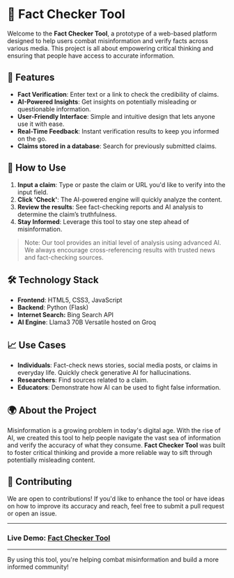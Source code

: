 # 📰 Fact Checker Tool

Welcome to the **Fact Checker Tool**, a prototype of a web-based platform designed to help users combat misinformation and verify facts across various media. This project is all about empowering critical thinking and ensuring that people have access to accurate information.

## 🌟 Features

- **Fact Verification**: Enter text or a link to check the credibility of claims.
- **AI-Powered Insights**: Get insights on potentially misleading or questionable information.
- **User-Friendly Interface**: Simple and intuitive design that lets anyone use it with ease.
- **Real-Time Feedback**: Instant verification results to keep you informed on the go.
- **Claims stored in a database**: Search for previously submitted claims.

## 🚀 How to Use

1. **Input a claim**: Type or paste the claim or URL you'd like to verify into the input field.
2. **Click 'Check'**: The AI-powered engine will quickly analyze the content.
3. **Review the results**: See fact-checking reports and AI analysis to determine the claim’s truthfulness.
4. **Stay Informed**: Leverage this tool to stay one step ahead of misinformation.

> Note: Our tool provides an initial level of analysis using advanced AI. We always encourage cross-referencing results with trusted news and fact-checking sources.

## 🛠️ Technology Stack

- **Frontend**: HTML5, CSS3, JavaScript
- **Backend**: Python (Flask)
- **Internet Search:** Bing Search API
- **AI Engine**: Llama3 70B Versatile hosted on Groq

## 📈 Use Cases

- **Individuals**: Fact-check news stories, social media posts, or claims in everyday life. Quickly check generative AI for hallucinations.
- **Researchers**: Find sources related to a claim.
- **Educators**: Demonstrate how AI can be used to fight false information.

## 🌍 About the Project

Misinformation is a growing problem in today's digital age. With the rise of AI, we created this tool to help people navigate the vast sea of information and verify the accuracy of what they consume. **Fact Checker Tool** was built to foster critical thinking and provide a more reliable way to sift through potentially misleading content.

## 🤝 Contributing

We are open to contributions! If you'd like to enhance the tool or have ideas on how to improve its accuracy and reach, feel free to submit a pull request or open an issue.


---

### Live Demo: [Fact Checker Tool](https://techramen-fact-checker.replit.app/)

---

By using this tool, you're helping combat misinformation and build a more informed community!
